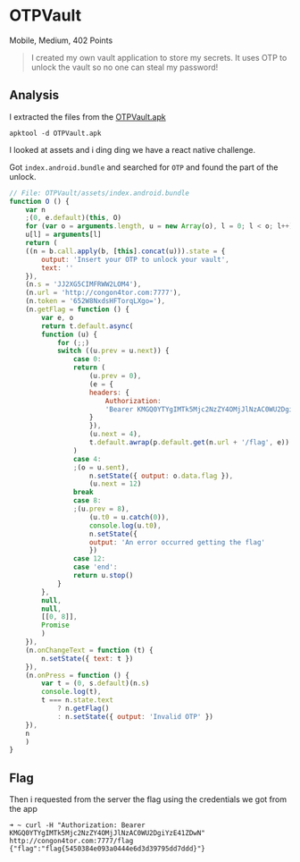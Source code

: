# OTPVault

Mobile, Medium, 402 Points

> I created my own vault application to store my secrets. It uses OTP to unlock the vault so no one can steal my password!

## Analysis

I extracted the files from the [OTPVault.apk](OTPVault.apk)
```
apktool -d OTPVault.apk
```

I looked at assets and i ding ding we have a react native challenge.

Got `index.android.bundle` and searched for `OTP` and found the part of the unlock.

```js
// File: OTPVault/assets/index.android.bundle
function O () {
    var n
    ;(0, e.default)(this, O)
    for (var o = arguments.length, u = new Array(o), l = 0; l < o; l++)
    u[l] = arguments[l]
    return (
    ((n = b.call.apply(b, [this].concat(u))).state = {
        output: 'Insert your OTP to unlock your vault',
        text: ''
    }),
    (n.s = 'JJ2XG5CIMFRWW2LOM4'),
    (n.url = 'http://congon4tor.com:7777'),
    (n.token = '652W8NxdsHFTorqLXgo='),
    (n.getFlag = function () {
        var e, o
        return t.default.async(
        function (u) {
            for (;;)
            switch ((u.prev = u.next)) {
                case 0:
                return (
                    (u.prev = 0),
                    (e = {
                    headers: {
                        Authorization:
                        'Bearer KMGQ0YTYgIMTk5Mjc2NzZY4OMjJlNzAC0WU2DgiYzE41ZDwN'
                    }
                    }),
                    (u.next = 4),
                    t.default.awrap(p.default.get(n.url + '/flag', e))
                )
                case 4:
                ;(o = u.sent),
                    n.setState({ output: o.data.flag }),
                    (u.next = 12)
                break
                case 8:
                ;(u.prev = 8),
                    (u.t0 = u.catch(0)),
                    console.log(u.t0),
                    n.setState({
                    output: 'An error occurred getting the flag'
                    })
                case 12:
                case 'end':
                return u.stop()
            }
        },
        null,
        null,
        [[0, 8]],
        Promise
        )
    }),
    (n.onChangeText = function (t) {
        n.setState({ text: t })
    }),
    (n.onPress = function () {
        var t = (0, s.default)(n.s)
        console.log(t),
        t === n.state.text
            ? n.getFlag()
            : n.setState({ output: 'Invalid OTP' })
    }),
    n
    )
}
```

## Flag

Then i requested from the server the flag using the credentials we got from the app

```console
➜ ~ curl -H "Authorization: Bearer KMGQ0YTYgIMTk5Mjc2NzZY4OMjJlNzAC0WU2DgiYzE41ZDwN" http://congon4tor.com:7777/flag
{"flag":"flag{5450384e093a0444e6d3d39795dd7ddd}"}

```